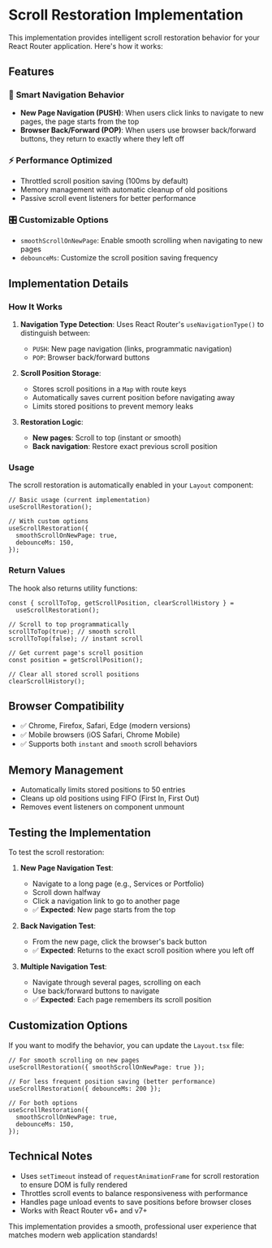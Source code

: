 # Scroll Restoration Implementation

This implementation provides intelligent scroll restoration behavior for your React Router application. Here's how it works:

## Features

### 🔄 **Smart Navigation Behavior**

- **New Page Navigation (PUSH)**: When users click links to navigate to new pages, the page starts from the top
- **Browser Back/Forward (POP)**: When users use browser back/forward buttons, they return to exactly where they left off

### ⚡ **Performance Optimized**

- Throttled scroll position saving (100ms by default)
- Memory management with automatic cleanup of old positions
- Passive scroll event listeners for better performance

### 🎛️ **Customizable Options**

- `smoothScrollOnNewPage`: Enable smooth scrolling when navigating to new pages
- `debounceMs`: Customize the scroll position saving frequency

## Implementation Details

### How It Works

1. **Navigation Type Detection**: Uses React Router's `useNavigationType()` to distinguish between:

   - `PUSH`: New page navigation (links, programmatic navigation)
   - `POP`: Browser back/forward buttons

2. **Scroll Position Storage**:

   - Stores scroll positions in a `Map` with route keys
   - Automatically saves current position before navigating away
   - Limits stored positions to prevent memory leaks

3. **Restoration Logic**:
   - **New pages**: Scroll to top (instant or smooth)
   - **Back navigation**: Restore exact previous scroll position

### Usage

The scroll restoration is automatically enabled in your `Layout` component:

```tsx
// Basic usage (current implementation)
useScrollRestoration();

// With custom options
useScrollRestoration({
  smoothScrollOnNewPage: true,
  debounceMs: 150,
});
```

### Return Values

The hook also returns utility functions:

```tsx
const { scrollToTop, getScrollPosition, clearScrollHistory } =
  useScrollRestoration();

// Scroll to top programmatically
scrollToTop(true); // smooth scroll
scrollToTop(false); // instant scroll

// Get current page's scroll position
const position = getScrollPosition();

// Clear all stored scroll positions
clearScrollHistory();
```

## Browser Compatibility

- ✅ Chrome, Firefox, Safari, Edge (modern versions)
- ✅ Mobile browsers (iOS Safari, Chrome Mobile)
- ✅ Supports both `instant` and `smooth` scroll behaviors

## Memory Management

- Automatically limits stored positions to 50 entries
- Cleans up old positions using FIFO (First In, First Out)
- Removes event listeners on component unmount

## Testing the Implementation

To test the scroll restoration:

1. **New Page Navigation Test**:

   - Navigate to a long page (e.g., Services or Portfolio)
   - Scroll down halfway
   - Click a navigation link to go to another page
   - ✅ **Expected**: New page starts from the top

2. **Back Navigation Test**:

   - From the new page, click the browser's back button
   - ✅ **Expected**: Returns to the exact scroll position where you left off

3. **Multiple Navigation Test**:
   - Navigate through several pages, scrolling on each
   - Use back/forward buttons to navigate
   - ✅ **Expected**: Each page remembers its scroll position

## Customization Options

If you want to modify the behavior, you can update the `Layout.tsx` file:

```tsx
// For smooth scrolling on new pages
useScrollRestoration({ smoothScrollOnNewPage: true });

// For less frequent position saving (better performance)
useScrollRestoration({ debounceMs: 200 });

// For both options
useScrollRestoration({
  smoothScrollOnNewPage: true,
  debounceMs: 150,
});
```

## Technical Notes

- Uses `setTimeout` instead of `requestAnimationFrame` for scroll restoration to ensure DOM is fully rendered
- Throttles scroll events to balance responsiveness with performance
- Handles page unload events to save positions before browser closes
- Works with React Router v6+ and v7+

This implementation provides a smooth, professional user experience that matches modern web application standards!
